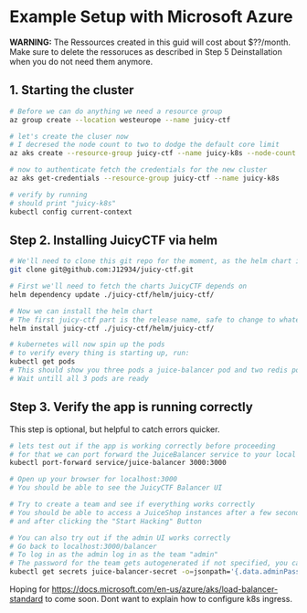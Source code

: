 # Example Setup with Microsoft Azure

**WARNING:** The Ressources created in this guid will cost about \$??/month.
Make sure to delete the ressoruces as described in Step 5 Deinstallation when you do not need them anymore.

## 1. Starting the cluster

```sh
# Before we can do anything we need a resource group
az group create --location westeurope --name juicy-ctf

# let's create the cluser now
# I decresed the node count to two to dodge the default core limit
az aks create --resource-group juicy-ctf --name juicy-k8s --node-count 2

# now to authenticate fetch the credentials for the new cluster
az aks get-credentials --resource-group juicy-ctf --name juicy-k8s

# verify by running
# should print "juicy-k8s"
kubectl config current-context
```

## Step 2. Installing JuicyCTF via helm

```bash
# We'll need to clone this git repo for the moment, as the helm chart isnt pushed to any registry
git clone git@github.com:J12934/juicy-ctf.git

# First we'll need to fetch the charts JuicyCTF depends on
helm dependency update ./juicy-ctf/helm/juicy-ctf/

# Now we can install the helm chart
# The first juicy-ctf part is the release name, safe to change to whatever you like, but the exmaples in the guide are written for 'juicy-ctf'
helm install juicy-ctf ./juicy-ctf/helm/juicy-ctf/

# kubernetes will now spin up the pods
# to verify every thing is starting up, run:
kubectl get pods
# This should show you three pods a juice-balancer pod and two redis pods
# Wait untill all 3 pods are ready
```

## Step 3. Verify the app is running correctly

This step is optional, but helpful to catch errors quicker.

```bash
# lets test out if the app is working correctly before proceeding
# for that we can port forward the JuiceBalancer service to your local machine
kubectl port-forward service/juice-balancer 3000:3000

# Open up your browser for localhost:3000
# You should be able to see the JuicyCTF Balancer UI

# Try to create a team and see if everything works correctly
# You should be able to access a JuiceShop instances after a few seconds after creating a team,
# and after clicking the "Start Hacking" Button

# You can also try out if the admin UI works correctly
# Go back to localhost:3000/balancer
# To log in as the admin log in as the team "admin"
# The password for the team gets autogenerated if not specified, you can extract it from the kubernetes secret:
kubectl get secrets juice-balancer-secret -o=jsonpath='{.data.adminPassword}' | base64 --decode
```

Hoping for https://docs.microsoft.com/en-us/azure/aks/load-balancer-standard to come soon. Dont want to explain how to configure k8s ingress.
